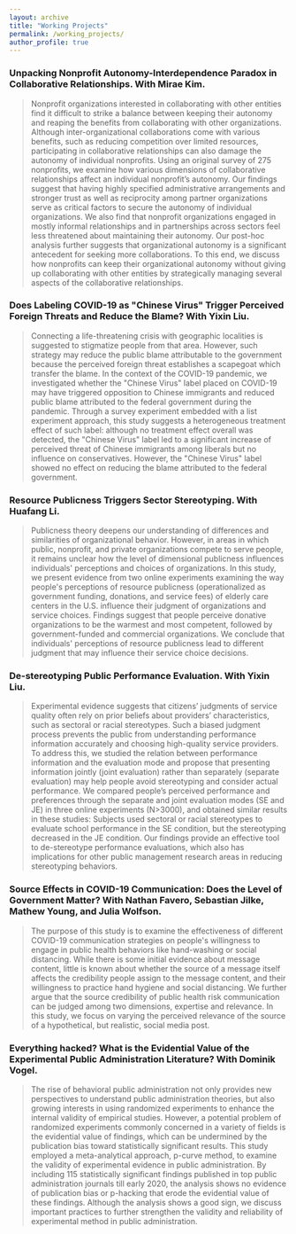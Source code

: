 ```yaml
---
layout: archive
title: "Working Projects"
permalink: /working_projects/
author_profile: true
---
```


### Unpacking Nonprofit Autonomy-Interdependence Paradox in Collaborative Relationships. With Mirae Kim.

> Nonprofit organizations interested in collaborating with other entities find it difficult to strike a balance between keeping their autonomy and reaping the benefits from collaborating with other organizations. Although inter-organizational collaborations come with various benefits, such as reducing competition over limited resources, participating in collaborative relationships can also damage the autonomy of individual nonprofits. Using an original survey of 275 nonprofits, we examine how various dimensions of collaborative relationships affect an individual nonprofit’s autonomy. Our findings suggest that having highly specified administrative arrangements and stronger trust as well as reciprocity among partner organizations serve as critical factors to secure the autonomy of individual organizations. We also find that nonprofit organizations engaged in mostly informal relationships and in partnerships across sectors feel less threatened about maintaining their autonomy. Our post-hoc analysis further suggests that organizational autonomy is a significant antecedent for seeking more collaborations. To this end, we discuss how nonprofits can keep their organizational autonomy without giving up collaborating with other entities by strategically managing several aspects of the collaborative relationships.

### Does Labeling COVID-19 as "Chinese Virus" Trigger Perceived Foreign Threats and Reduce the Blame? With Yixin Liu.

> Connecting a life-threatening crisis with geographic localities is suggested to stigmatize people from that area. However, such strategy may reduce the public blame attributable to the government because the perceived foreign threat establishes a scapegoat which transfer the blame. In the context of the COVID-19 pandemic, we investigated whether the "Chinese Virus" label placed on COVID-19 may have triggered opposition to Chinese immigrants and reduced public blame attributed to the federal government during the pandemic. Through a survey experiment embedded with a list experiment approach, this study suggests a heterogeneous treatment effect of such label: although no treatment effect overall was detected, the "Chinese Virus" label led to a significant increase of perceived threat of Chinese immigrants among liberals but no influence on conservatives. However, the "Chinese Virus" label showed no effect on reducing the blame attributed to the federal government.

### Resource Publicness Triggers Sector Stereotyping. With Huafang Li.

> Publicness theory deepens our understanding of differences and similarities of organizational behavior. However, in areas in which public, nonprofit, and private organizations compete to serve people, it remains unclear how the level of dimensional publicness influences individuals' perceptions and choices of organizations. In this study, we present evidence from two online experiments examining the way people's perceptions of resource publicness (operationalized as government funding, donations, and service fees) of elderly care centers in the U.S. influence their judgment of organizations and service choices. Findings suggest that people perceive donative organizations to be the warmest and most competent, followed by government-funded and commercial organizations. We conclude that individuals' perceptions of resource publicness lead to different judgment that may influence their service choice decisions.

### De-stereotyping Public Performance Evaluation. With Yixin Liu.

> Experimental evidence suggests that citizens’ judgments of service quality often rely on prior beliefs about providers’ characteristics, such as sectoral or racial stereotypes. Such a biased judgment process prevents the public from understanding performance information accurately and choosing high-quality service providers. To address this, we studied the relation between performance information and the evaluation mode and propose that presenting information jointly (joint evaluation) rather than separately (separate evaluation) may help people avoid stereotyping and consider actual performance. We compared people’s perceived performance and preferences through the separate and joint evaluation modes (SE and JE) in three online experiments (N>3000), and obtained similar results in these studies: Subjects used sectoral or racial stereotypes to evaluate school performance in the SE condition, but the stereotyping decreased in the JE condition. Our findings provide an effective tool to de-stereotype performance evaluations, which also has implications for other public management research areas in reducing stereotyping behaviors.

### Source Effects in COVID-19 Communication: Does the Level of Government Matter? With Nathan Favero, Sebastian Jilke, Mathew Young, and Julia Wolfson.

> The purpose of this study is to examine the effectiveness of different COVID-19 communication strategies on people's willingness to engage in public health behaviors like hand-washing or social distancing. While there is some initial evidence about message content, little is known about whether the source of a message itself affects the credibility people assign to the message content, and their willingness to practice hand hygiene and social distancing. We further argue that the source credibility of public health risk communication can be judged among two dimensions, expertise and relevance. In this study, we focus on varying the perceived relevance of the source of a hypothetical, but realistic, social media post.

### Everything hacked? What is the Evidential Value of the Experimental Public Administration Literature? With Dominik Vogel.

> The rise of behavioral public administration not only provides new perspectives to understand public administration theories, but also growing interests in using randomized experiments to enhance the internal validity of empirical studies. However, a potential problem of randomized experiments commonly concerned in a variety of fields is the evidential value of findings, which can be undermined by the publication bias toward statistically significant results. This study employed a meta-analytical approach, p-curve method, to examine the validity of experimental evidence in public administration. By including 115 statistically significant findings published in top public administration journals till early 2020, the analysis shows no evidence of publication bias or p-hacking that erode the evidential value of these findings. Although the analysis shows a good sign, we discuss important practices to further strengthen the validity and reliability of experimental method in public administration.

